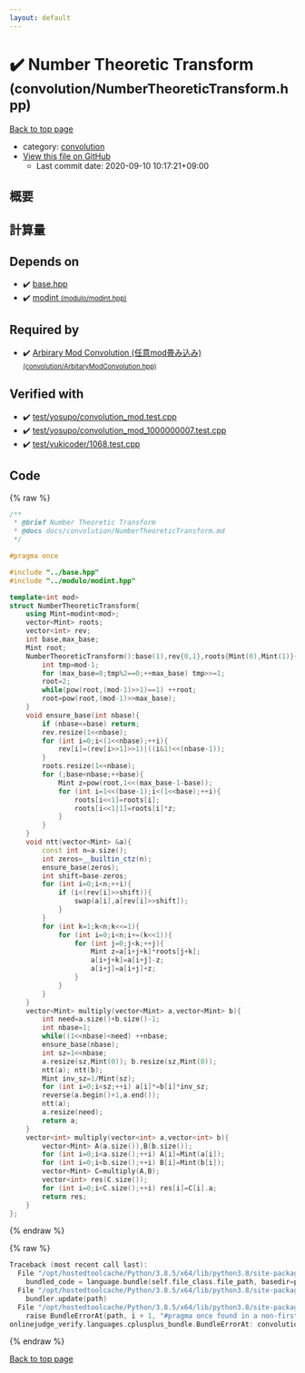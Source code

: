 ```yaml
---
layout: default
---
```


<!-- mathjax config similar to math.stackexchange -->
<script type="text/javascript" async
  src="https://cdnjs.cloudflare.com/ajax/libs/mathjax/2.7.5/MathJax.js?config=TeX-MML-AM_CHTML">
</script>
<script type="text/x-mathjax-config">
  MathJax.Hub.Config({
    TeX: { equationNumbers: { autoNumber: "AMS" }},
    tex2jax: {
      inlineMath: [ ['$','$'] ],
      processEscapes: true
    },
    "HTML-CSS": { matchFontHeight: false },
    displayAlign: "left",
    displayIndent: "2em"
  });
</script>

<script type="text/javascript" src="https://cdnjs.cloudflare.com/ajax/libs/jquery/3.4.1/jquery.min.js"></script>
<script src="https://cdn.jsdelivr.net/npm/jquery-balloon-js@1.1.2/jquery.balloon.min.js" integrity="sha256-ZEYs9VrgAeNuPvs15E39OsyOJaIkXEEt10fzxJ20+2I=" crossorigin="anonymous"></script>
<script type="text/javascript" src="../../assets/js/copy-button.js"></script>
<link rel="stylesheet" href="../../assets/css/copy-button.css" />


# :heavy_check_mark: Number Theoretic Transform <small>(convolution/NumberTheoreticTransform.hpp)</small>

<a href="../../index.html">Back to top page</a>

* category: <a href="../../index.html#a9595c1c24c33b16056d2ad07e71682d">convolution</a>
* <a href="{{ site.github.repository_url }}/blob/master/convolution/NumberTheoreticTransform.hpp">View this file on GitHub</a>
    - Last commit date: 2020-09-10 10:17:21+09:00




## 概要

## 計算量

## Depends on

* :heavy_check_mark: <a href="../base.hpp.html">base.hpp</a>
* :heavy_check_mark: <a href="../modulo/modint.hpp.html">modint <small>(modulo/modint.hpp)</small></a>


## Required by

* :heavy_check_mark: <a href="ArbitaryModConvolution.hpp.html">Arbirary Mod Convolution (任意mod畳み込み) <small>(convolution/ArbitaryModConvolution.hpp)</small></a>


## Verified with

* :heavy_check_mark: <a href="../../verify/test/yosupo/convolution_mod.test.cpp.html">test/yosupo/convolution_mod.test.cpp</a>
* :heavy_check_mark: <a href="../../verify/test/yosupo/convolution_mod_1000000007.test.cpp.html">test/yosupo/convolution_mod_1000000007.test.cpp</a>
* :heavy_check_mark: <a href="../../verify/test/yukicoder/1068.test.cpp.html">test/yukicoder/1068.test.cpp</a>


## Code

<a id="unbundled"></a>
{% raw %}
```cpp
/**
 * @brief Number Theoretic Transform
 * @docs docs/convolution/NumberTheoreticTransform.md
 */

#pragma once

#include "../base.hpp"
#include "../modulo/modint.hpp"

template<int mod>
struct NumberTheoreticTransform{
    using Mint=modint<mod>;
    vector<Mint> roots;
    vector<int> rev;
    int base,max_base;
    Mint root;
    NumberTheoreticTransform():base(1),rev{0,1},roots{Mint(0),Mint(1)}{
        int tmp=mod-1;
        for (max_base=0;tmp%2==0;++max_base) tmp>>=1;
        root=2;
        while(pow(root,(mod-1)>>1)==1) ++root;
        root=pow(root,(mod-1)>>max_base);
    }
    void ensure_base(int nbase){
        if (nbase<=base) return;
        rev.resize(1<<nbase);
        for (int i=0;i<(1<<nbase);++i){
            rev[i]=(rev[i>>1]>>1)|((i&1)<<(nbase-1));
        }
        roots.resize(1<<nbase);
        for (;base<nbase;++base){
            Mint z=pow(root,1<<(max_base-1-base));
            for (int i=1<<(base-1);i<(1<<base);++i){
                roots[i<<1]=roots[i];
                roots[i<<1|1]=roots[i]*z;
            }
        }
    }
    void ntt(vector<Mint> &a){
        const int n=a.size();
        int zeros=__builtin_ctz(n);
        ensure_base(zeros);
        int shift=base-zeros;
        for (int i=0;i<n;++i){
            if (i<(rev[i]>>shift)){
                swap(a[i],a[rev[i]>>shift]);
            }
        }
        for (int k=1;k<n;k<<=1){
            for (int i=0;i<n;i+=(k<<1)){
                for (int j=0;j<k;++j){
                    Mint z=a[i+j+k]*roots[j+k];
                    a[i+j+k]=a[i+j]-z;
                    a[i+j]=a[i+j]+z;
                }
            }
        }
    }
    vector<Mint> multiply(vector<Mint> a,vector<Mint> b){
        int need=a.size()+b.size()-1;
        int nbase=1;
        while((1<<nbase)<need) ++nbase;
        ensure_base(nbase);
        int sz=1<<nbase;
        a.resize(sz,Mint(0)); b.resize(sz,Mint(0));
        ntt(a); ntt(b);
        Mint inv_sz=1/Mint(sz);
        for (int i=0;i<sz;++i) a[i]*=b[i]*inv_sz;
        reverse(a.begin()+1,a.end());
        ntt(a);
        a.resize(need);
        return a;
    }
    vector<int> multiply(vector<int> a,vector<int> b){
        vector<Mint> A(a.size()),B(b.size());
        for (int i=0;i<a.size();++i) A[i]=Mint(a[i]);
        for (int i=0;i<b.size();++i) B[i]=Mint(b[i]);
        vector<Mint> C=multiply(A,B);
        vector<int> res(C.size());
        for (int i=0;i<C.size();++i) res[i]=C[i].a;
        return res;
    }
};
```
{% endraw %}

<a id="bundled"></a>
{% raw %}
```cpp
Traceback (most recent call last):
  File "/opt/hostedtoolcache/Python/3.8.5/x64/lib/python3.8/site-packages/onlinejudge_verify/docs.py", line 349, in write_contents
    bundled_code = language.bundle(self.file_class.file_path, basedir=pathlib.Path.cwd())
  File "/opt/hostedtoolcache/Python/3.8.5/x64/lib/python3.8/site-packages/onlinejudge_verify/languages/cplusplus.py", line 185, in bundle
    bundler.update(path)
  File "/opt/hostedtoolcache/Python/3.8.5/x64/lib/python3.8/site-packages/onlinejudge_verify/languages/cplusplus_bundle.py", line 310, in update
    raise BundleErrorAt(path, i + 1, "#pragma once found in a non-first line")
onlinejudge_verify.languages.cplusplus_bundle.BundleErrorAt: convolution/NumberTheoreticTransform.hpp: line 6: #pragma once found in a non-first line

```
{% endraw %}

<a href="../../index.html">Back to top page</a>

